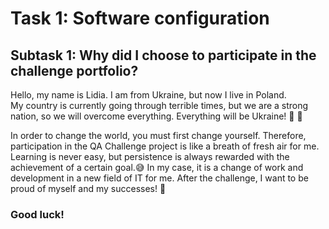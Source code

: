 # Task 1: Software configuration

## Subtask 1: Why did I choose to participate in the challenge portfolio?

Hello, my name is Lidia. I am from Ukraine, but now I live in Poland.  
My country is currently going through terrible times, but we are a strong 
nation, so we will overcome everything. Everything will be Ukraine! 
:blue_heart: :yellow_heart:

In order to change the world, you must first change yourself. 
Therefore, participation in the QA Challenge project is like a breath 
of fresh air for me. Learning is never easy, but persistence is 
always rewarded with the achievement of a certain goal.:sweat_smile: In my 
case, it is a change of work and development in a new field of IT for 
me. After the challenge, I want to be proud of myself and my 
successes! :muscle:

### Good luck!
